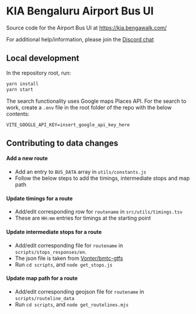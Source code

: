 # KIA Bengaluru Airport Bus UI

Source code for the Airport Bus UI at https://kia.bengawalk.com/

For additional help/information, please join the [Discord chat](https://discord.gg/XhmvDP4kXp)

## Local development

In the repository root, run:

```bash
yarn install
yarn start
```

The search functionality uses Google maps Places API. For the search to work, create a `.env` file in the root folder of the repo with the below contents:

```dotenv
VITE_GOOGLE_API_KEY=insert_google_api_key_here
```

## Contributing to data changes

#### Add a new route

- Add an entry to `BUS_DATA` array in `utils/constants.js`
- Follow the below steps to add the timings, intermediate stops and map path

#### Update timings for a route

- Add/edit corresponding row for `routename` in `src/utils/timings.tsv`
- These are `HH:mm` entries for timings at the starting point

#### Update intermediate stops for a route

- Add/edit corresponding file for `routename` in `scripts/stops_responses/en`.
- The json file is taken from [Vonter/bmtc-gtfs](https://github.com/Vonter/bmtc-gtfs)
- Run `cd scripts`, and `node get_stops.js`

#### Update map path for a route

- Add/edit corresponding geojson file for `routename` in `scripts/routeline_data`
- Run `cd scripts`, and `node get_routelines.mjs`
